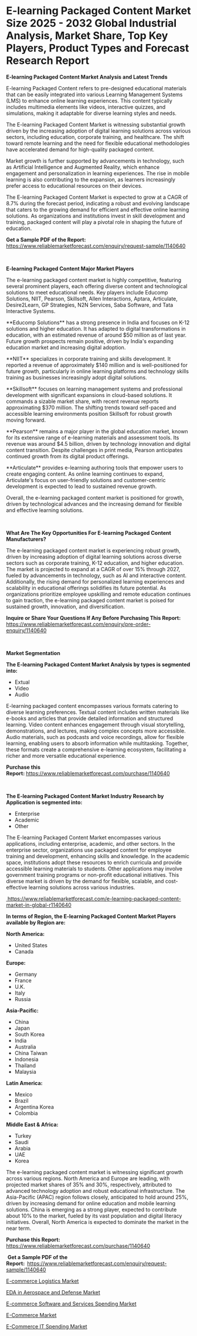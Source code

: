 <p><h1>E-learning Packaged Content Market Size 2025 - 2032 Global Industrial Analysis, Market Share, Top Key Players, Product Types and Forecast Research Report</h1></p><p><strong>E-learning Packaged Content Market Analysis and Latest Trends</strong></p>
<p><p>E-learning Packaged Content refers to pre-designed educational materials that can be easily integrated into various Learning Management Systems (LMS) to enhance online learning experiences. This content typically includes multimedia elements like videos, interactive quizzes, and simulations, making it adaptable for diverse learning styles and needs. </p><p>The E-learning Packaged Content Market is witnessing substantial growth driven by the increasing adoption of digital learning solutions across various sectors, including education, corporate training, and healthcare. The shift toward remote learning and the need for flexible educational methodologies have accelerated demand for high-quality packaged content. </p><p>Market growth is further supported by advancements in technology, such as Artificial Intelligence and Augmented Reality, which enhance engagement and personalization in learning experiences. The rise in mobile learning is also contributing to the expansion, as learners increasingly prefer access to educational resources on their devices.</p><p>The E-learning Packaged Content Market is expected to grow at a CAGR of 8.7% during the forecast period, indicating a robust and evolving landscape that caters to the growing demand for efficient and effective online learning solutions. As organizations and institutions invest in skill development and training, packaged content will play a pivotal role in shaping the future of education.</p></p>
<p><strong>Get a Sample PDF of the Report:&nbsp;</strong> <a href="https://www.reliablemarketforecast.com/enquiry/request-sample/1140640?utm_campaign=1834&utm_medium=2&utm_source=Github&utm_content=ia&utm_term=25032025&utm_id=e-learning-packaged-content">https://www.reliablemarketforecast.com/enquiry/request-sample/1140640</a></p>
<p>&nbsp;</p>
<p><strong>E-learning Packaged Content Major Market Players</strong></p>
<p><p>The e-learning packaged content market is highly competitive, featuring several prominent players, each offering diverse content and technological solutions to meet educational needs. Key players include Educomp Solutions, NIIT, Pearson, Skillsoft, Allen Interactions, Aptara, Articulate, Desire2Learn, GP Strategies, N2N Services, Saba Software, and Tata Interactive Systems.</p><p>**Educomp Solutions** has a strong presence in India and focuses on K-12 solutions and higher education. It has adapted to digital transformations in education, with an estimated revenue of around $50 million as of last year. Future growth prospects remain positive, driven by India's expanding education market and increasing digital adoption.</p><p>**NIIT** specializes in corporate training and skills development. It reported a revenue of approximately $140 million and is well-positioned for future growth, particularly in online learning platforms and technology skills training as businesses increasingly adopt digital solutions.</p><p>**Skillsoft** focuses on learning management systems and professional development with significant expansions in cloud-based solutions. It commands a sizable market share, with recent revenue reports approximating $370 million. The shifting trends toward self-paced and accessible learning environments position Skillsoft for robust growth moving forward.</p><p>**Pearson** remains a major player in the global education market, known for its extensive range of e-learning materials and assessment tools. Its revenue was around $4.5 billion, driven by technology innovation and digital content transition. Despite challenges in print media, Pearson anticipates continued growth from its digital product offerings.</p><p>**Articulate** provides e-learning authoring tools that empower users to create engaging content. As online learning continues to expand, Articulate's focus on user-friendly solutions and customer-centric development is expected to lead to sustained revenue growth. </p><p>Overall, the e-learning packaged content market is positioned for growth, driven by technological advances and the increasing demand for flexible and effective learning solutions.</p></p>
<p>&nbsp;</p>
<p><strong>What Are The Key Opportunities For E-learning Packaged Content Manufacturers?</strong></p>
<p><p>The e-learning packaged content market is experiencing robust growth, driven by increasing adoption of digital learning solutions across diverse sectors such as corporate training, K-12 education, and higher education. The market is projected to expand at a CAGR of over 15% through 2027, fueled by advancements in technology, such as AI and interactive content. Additionally, the rising demand for personalized learning experiences and scalability in educational offerings solidifies its future potential. As organizations prioritize employee upskilling and remote education continues to gain traction, the e-learning packaged content market is poised for sustained growth, innovation, and diversification.</p></p>
<p><strong>Inquire or Share Your Questions If Any Before Purchasing This Report:</strong> <a href="https://www.reliablemarketforecast.com/enquiry/pre-order-enquiry/1140640?utm_campaign=1834&utm_medium=2&utm_source=Github&utm_content=ia&utm_term=25032025&utm_id=e-learning-packaged-content">https://www.reliablemarketforecast.com/enquiry/pre-order-enquiry/1140640</a></p>
<p>&nbsp;</p>
<p><strong>Market Segmentation</strong></p>
<p><strong>The E-learning Packaged Content Market Analysis by types is segmented into:</strong></p>
<p><ul><li>Extual</li><li>Video</li><li>Audio</li></ul></p>
<p><p>E-learning packaged content encompasses various formats catering to diverse learning preferences. Textual content includes written materials like e-books and articles that provide detailed information and structured learning. Video content enhances engagement through visual storytelling, demonstrations, and lectures, making complex concepts more accessible. Audio materials, such as podcasts and voice recordings, allow for flexible learning, enabling users to absorb information while multitasking. Together, these formats create a comprehensive e-learning ecosystem, facilitating a richer and more versatile educational experience.</p></p>
<p><strong>Purchase this Report:&nbsp;</strong><a href="https://www.reliablemarketforecast.com/purchase/1140640?utm_campaign=1834&utm_medium=2&utm_source=Github&utm_content=ia&utm_term=25032025&utm_id=e-learning-packaged-content">https://www.reliablemarketforecast.com/purchase/1140640</a></p>
<p>&nbsp;</p>
<p><strong>The E-learning Packaged Content Market Industry Research by Application is segmented into:</strong></p>
<p><ul><li>Enterprise</li><li>Academic</li><li>Other</li></ul></p>
<p><p>The E-learning Packaged Content Market encompasses various applications, including enterprise, academic, and other sectors. In the enterprise sector, organizations use packaged content for employee training and development, enhancing skills and knowledge. In the academic space, institutions adopt these resources to enrich curricula and provide accessible learning materials to students. Other applications may involve government training programs or non-profit educational initiatives. This diverse market is driven by the demand for flexible, scalable, and cost-effective learning solutions across various industries.</p></p>
<p><a href="https://www.reliablemarketforecast.com/e-learning-packaged-content-market-in-global-r1140640?utm_campaign=1834&utm_medium=2&utm_source=Github&utm_content=ia&utm_term=25032025&utm_id=e-learning-packaged-content">&nbsp;https://www.reliablemarketforecast.com/e-learning-packaged-content-market-in-global-r1140640</a></p>
<p><strong>In terms of Region, the E-learning Packaged Content Market Players available by Region are:</strong></p>
<p>
    <p> <strong> North America: </strong>
        <ul>
            <li>United States</li>
            <li>Canada</li>
        </ul>
        </p> 
    <p> <strong> Europe: </strong>
        <ul>
            <li>Germany</li>
            <li>France</li>
            <li>U.K.</li>
            <li>Italy</li>
            <li>Russia</li>
        </ul>
        </p> 
    <p> <strong> Asia-Pacific: </strong>
        <ul>
            <li>China</li>
            <li>Japan</li>
            <li>South Korea</li>
            <li>India</li>
            <li>Australia</li>
            <li>China Taiwan</li>
            <li>Indonesia</li>
            <li>Thailand</li>
            <li>Malaysia</li>
        </ul>
        </p> 
    <p> <strong> Latin America: </strong>
        <ul>
            <li>Mexico</li>
            <li>Brazil</li>
            <li>Argentina Korea</li>
            <li>Colombia</li>
        </ul>
        </p> 
    <p> <strong> Middle East & Africa: </strong>
        <ul>
            <li>Turkey</li>
            <li>Saudi</li>
            <li>Arabia</li>
            <li>UAE</li>
            <li>Korea</li>
        </ul>
    </p>
    </p>
<p><p>The e-learning packaged content market is witnessing significant growth across various regions. North America and Europe are leading, with projected market shares of 35% and 30%, respectively, attributed to advanced technology adoption and robust educational infrastructure. The Asia-Pacific (APAC) region follows closely, anticipated to hold around 25%, driven by increasing demand for online education and mobile learning solutions. China is emerging as a strong player, expected to contribute about 10% to the market, fueled by its vast population and digital literacy initiatives. Overall, North America is expected to dominate the market in the near term.</p></p>
<p><strong>Purchase this Report: </strong><a href="https://www.reliablemarketforecast.com/purchase/1140640?utm_campaign=1834&utm_medium=2&utm_source=Github&utm_content=ia&utm_term=25032025&utm_id=e-learning-packaged-content">https://www.reliablemarketforecast.com/purchase/1140640</a></p>
<p>&nbsp;<strong>Get a Sample PDF of the Report:&nbsp;&nbsp;</strong><a href="https://www.reliablemarketforecast.com/enquiry/request-sample/1140640?utm_campaign=1834&utm_medium=2&utm_source=Github&utm_content=ia&utm_term=25032025&utm_id=e-learning-packaged-content">https://www.reliablemarketforecast.com/enquiry/request-sample/1140640</a></p>
<p><strong></strong></p>
<p><p><a href="https://github.com/dahcheeviola/Market-Research-Report-List-1/blob/main/e-commerce-logistics-market.md?utm_campaign=1834&utm_medium=2&utm_source=Github&utm_content=ia&utm_term=25032025&utm_id=e-learning-packaged-content">E-commerce Logistics Market</a></p><p><a href="https://github.com/dichkotuanny/Market-Research-Report-List-1/blob/main/eda-in-aerospace-and-defense-market.md?utm_campaign=1834&utm_medium=2&utm_source=Github&utm_content=ia&utm_term=25032025&utm_id=e-learning-packaged-content">EDA in Aerospace and Defense Market</a></p><p><a href="https://github.com/marrahcerpas05/Market-Research-Report-List-1/blob/main/e-commerce-software-and-services-spending-market.md?utm_campaign=1834&utm_medium=2&utm_source=Github&utm_content=ia&utm_term=25032025&utm_id=e-learning-packaged-content">E-commerce Software and Services Spending Market</a></p><p><a href="https://github.com/budenhanelfc/Market-Research-Report-List-1/blob/main/e-commerce-market.md?utm_campaign=1834&utm_medium=2&utm_source=Github&utm_content=ia&utm_term=25032025&utm_id=e-learning-packaged-content">E-Commerce Market</a></p><p><a href="https://github.com/cagleplittrw/Market-Research-Report-List-1/blob/main/e-commerce-it-spending-market.md?utm_campaign=1834&utm_medium=2&utm_source=Github&utm_content=ia&utm_term=25032025&utm_id=e-learning-packaged-content">E-Commerce IT Spending Market</a></p></p>